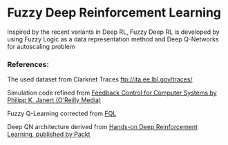 # Fuzzy Deep Reinforcement Learning

Inspired by the recent variants in Deep RL, Fuzzy Deep RL is developed by using Fuzzy Logic as a data representation method and Deep Q-Networks for autoscaling problem

### References:
The used dataset from Clarknet Traces <ftp://ita.ee.lbl.gov/traces/>

Simulation code refined from [Feedback Control for Computer Systems by Philipp K. Janert (O'Reilly Media)](https://github.com/oreillymedia/feedback_control_for_computer_systems)

Fuzzy Q-Learning corrected from [FQL](https://github.com/seyedsaeidmasoumzadeh/Fuzzy-Q-Learning)

Deep QN architecture derived from [Hands-on Deep Reinforcement Learning, published by Packt](https://github.com/PacktPublishing/Deep-Reinforcement-Learning-Hands-On)

